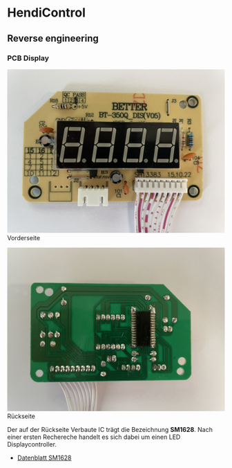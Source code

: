 # HendiControl


## Reverse engineering

### PCB Display

![IMG_0695.jpg](photos/IMG_0695.jpg)
Vorderseite

![IMG_0694.jpg](photos/IMG_0694.jpg)
Rückseite

Der auf der Rückseite Verbaute IC trägt die Bezeichnung __SM1628__. Nach einer ersten Rechereche handelt es sich dabei um einen LED Displaycontroller.
* [Datenblatt SM1628](docu/SM1628.pdf)
